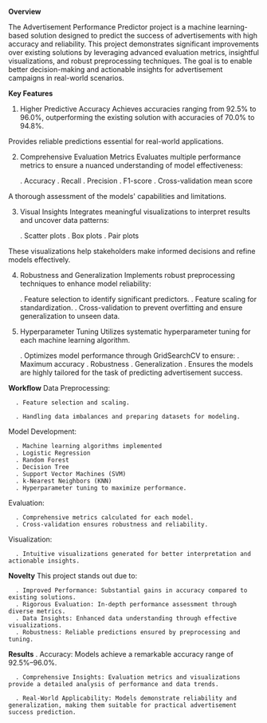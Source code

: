 **Overview**

The Advertisement Performance Predictor project is a machine learning-based solution designed to predict the success of advertisements with high accuracy and reliability. This project demonstrates significant improvements over existing solutions by leveraging advanced evaluation metrics, insightful visualizations, and robust preprocessing techniques. The goal is to enable better decision-making and actionable insights for advertisement campaigns in real-world scenarios.

**Key Features**
1. Higher Predictive Accuracy
Achieves accuracies ranging from 92.5% to 96.0%, outperforming the existing solution with accuracies of 70.0% to 94.8%.

Provides reliable predictions essential for real-world applications.

2. Comprehensive Evaluation Metrics
Evaluates multiple performance metrics to ensure a nuanced understanding of model effectiveness:

      . Accuracy
      . Recall
      . Precision
      . F1-score
      . Cross-validation mean score

A thorough assessment of the models' capabilities and limitations.

3. Visual Insights
Integrates meaningful visualizations to interpret results and uncover data patterns:

      . Scatter plots
      . Box plots
      . Pair plots

These visualizations help stakeholders make informed decisions and refine models effectively.

4. Robustness and Generalization
Implements robust preprocessing techniques to enhance model reliability:

      . Feature selection to identify significant predictors.
      . Feature scaling for standardization.
      . Cross-validation to prevent overfitting and ensure generalization to unseen data.

5. Hyperparameter Tuning
Utilizes systematic hyperparameter tuning for each machine learning algorithm.

      . Optimizes model performance through GridSearchCV to ensure:
      . Maximum accuracy
      . Robustness
      . Generalization
      . Ensures the models are highly tailored for the task of predicting advertisement success.

**Workflow**
Data Preprocessing:

      . Feature selection and scaling.
      
      . Handling data imbalances and preparing datasets for modeling.

Model Development:

      . Machine learning algorithms implemented
      . Logistic Regression
      . Random Forest      
      . Decision Tree      
      . Support Vector Machines (SVM)      
      . k-Nearest Neighbors (KNN)      
      . Hyperparameter tuning to maximize performance.

Evaluation:

      . Comprehensive metrics calculated for each model.
      . Cross-validation ensures robustness and reliability.

Visualization:

      . Intuitive visualizations generated for better interpretation and actionable insights.

**Novelty**
This project stands out due to:

      . Improved Performance: Substantial gains in accuracy compared to existing solutions.      
      . Rigorous Evaluation: In-depth performance assessment through diverse metrics.      
      . Data Insights: Enhanced data understanding through effective visualizations.      
      . Robustness: Reliable predictions ensured by preprocessing and tuning.

**Results**
      . Accuracy: Models achieve a remarkable accuracy range of 92.5%–96.0%.
      
      . Comprehensive Insights: Evaluation metrics and visualizations provide a detailed analysis of performance and data trends.
      
      . Real-World Applicability: Models demonstrate reliability and generalization, making them suitable for practical advertisement success prediction.
